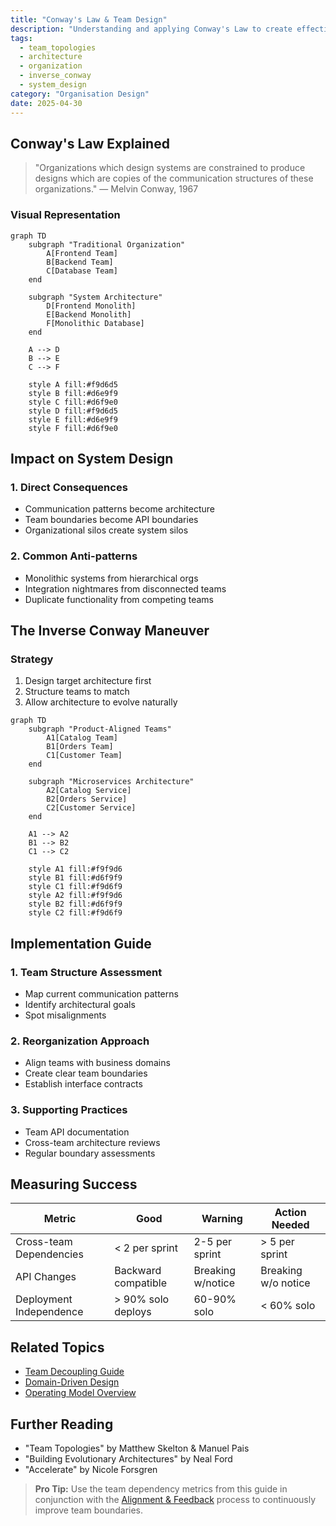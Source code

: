 ```yaml
---
title: "Conway's Law & Team Design"
description: "Understanding and applying Conway's Law to create effective team structures that promote good architecture and system design."
tags:
  - team_topologies
  - architecture
  - organization
  - inverse_conway
  - system_design
category: "Organisation Design"
date: 2025-04-30
---
```


## Conway's Law Explained

> "Organizations which design systems are constrained to produce designs which are copies of the communication structures of these organizations."
> — Melvin Conway, 1967

### Visual Representation

```mermaid
graph TD
    subgraph "Traditional Organization"
        A[Frontend Team]
        B[Backend Team]
        C[Database Team]
    end
    
    subgraph "System Architecture"
        D[Frontend Monolith]
        E[Backend Monolith]
        F[Monolithic Database]
    end
    
    A --> D
    B --> E
    C --> F
    
    style A fill:#f9d6d5
    style B fill:#d6e9f9
    style C fill:#d6f9e0
    style D fill:#f9d6d5
    style E fill:#d6e9f9
    style F fill:#d6f9e0
```

## Impact on System Design

### 1. Direct Consequences
- Communication patterns become architecture
- Team boundaries become API boundaries
- Organizational silos create system silos

### 2. Common Anti-patterns
- Monolithic systems from hierarchical orgs
- Integration nightmares from disconnected teams
- Duplicate functionality from competing teams

## The Inverse Conway Maneuver

### Strategy
1. Design target architecture first
2. Structure teams to match
3. Allow architecture to evolve naturally

```mermaid
graph TD
    subgraph "Product-Aligned Teams"
        A1[Catalog Team]
        B1[Orders Team]
        C1[Customer Team]
    end
    
    subgraph "Microservices Architecture"
        A2[Catalog Service]
        B2[Orders Service]
        C2[Customer Service]
    end
    
    A1 --> A2
    B1 --> B2
    C1 --> C2
    
    style A1 fill:#f9f9d6
    style B1 fill:#d6f9f9
    style C1 fill:#f9d6f9
    style A2 fill:#f9f9d6
    style B2 fill:#d6f9f9
    style C2 fill:#f9d6f9
```

## Implementation Guide

### 1. Team Structure Assessment
- Map current communication patterns
- Identify architectural goals
- Spot misalignments

### 2. Reorganization Approach
- Align teams with business domains
- Create clear team boundaries
- Establish interface contracts

### 3. Supporting Practices
- Team API documentation
- Cross-team architecture reviews
- Regular boundary assessments

## Measuring Success

| Metric | Good | Warning | Action Needed |
|--------|------|---------|---------------|
| Cross-team Dependencies | < 2 per sprint | 2-5 per sprint | > 5 per sprint |
| API Changes | Backward compatible | Breaking w/notice | Breaking w/o notice |
| Deployment Independence | > 90% solo deploys | 60-90% solo | < 60% solo |

## Related Topics
- [Team Decoupling Guide](decoupling_teams)
- [Domain-Driven Design](organization-ddd)
- [Operating Model Overview](operating_alignment_model_wiki)

## Further Reading
- "Team Topologies" by Matthew Skelton & Manuel Pais
- "Building Evolutionary Architectures" by Neal Ford
- "Accelerate" by Nicole Forsgren

> **Pro Tip:** Use the team dependency metrics from this guide in conjunction with the [Alignment & Feedback](alignment-feedback) process to continuously improve team boundaries.
